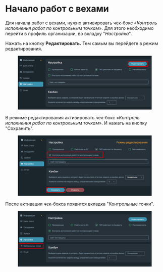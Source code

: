 # Начало работ с вехами

Для начала работ с вехами, нужно активировать чек-бокс «_Контроль исполнения работ по контрольным точкам_». Для этого необходимо перейти в профиль организации, во вкладку "_Настройка_".

Нажать на кнопку **Редактировать.** Тем самым вы перейдете в режим редактирования.

<figure><img src="../../gitbook/assets/image (80).png" alt=""><figcaption></figcaption></figure>

В режиме редактирования активировать чек-бокс «_Контроль исполнения работ по контрольным точкам_». И нажать на кнопку "Сохранить".

<figure><img src="../../gitbook/assets/image (81).png" alt=""><figcaption></figcaption></figure>

После активации чек-бокса появится вкладка "Контрольные точки".

<figure><img src="../../gitbook/assets/image (82).png" alt=""><figcaption></figcaption></figure>
